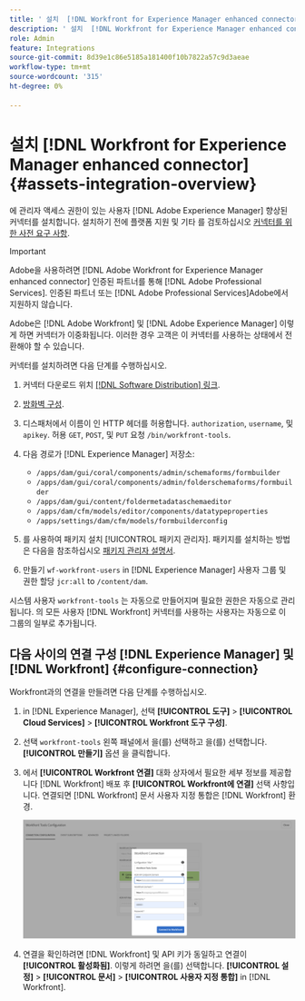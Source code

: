 ```yaml
---
title: ' 설치  [!DNL Workfront for Experience Manager enhanced connector]'
description: ' 설치  [!DNL Workfront for Experience Manager enhanced connector]'
role: Admin
feature: Integrations
source-git-commit: 8d39e1c86e5185a181400f10b7822a57c9d3aeae
workflow-type: tm+mt
source-wordcount: '315'
ht-degree: 0%

---
```



#  설치 [!DNL Workfront for Experience Manager enhanced connector] {#assets-integration-overview}

에 관리자 액세스 권한이 있는 사용자 [!DNL Adobe Experience Manager] 향상된 커넥터를 설치합니다. 설치하기 전에 플랫폼 지원 및 기타 를 검토하십시오 [커넥터를 위한 사전 요구 사항](https://one.workfront.com/s/csh?context=2467&amp;pubname=the-new-workfront-experience).

>[!IMPORTANT]
>
>Adobe을 사용하려면 [!DNL Adobe Workfront for Experience Manager enhanced connector] 인증된 파트너를 통해 [!DNL Adobe Professional Services]. 인증된 파트너 또는 [!DNL Adobe Professional Services]Adobe에서 지원하지 않습니다.
>
>Adobe은 [!DNL Adobe Workfront] 및 [!DNL Adobe Experience Manager] 이렇게 하면 커넥터가 이중화됩니다. 이러한 경우 고객은 이 커넥터를 사용하는 상태에서 전환해야 할 수 있습니다.

커넥터를 설치하려면 다음 단계를 수행하십시오.

1. 커넥터 다운로드 위치 [[!DNL Software Distribution] 링크](https://experience.adobe.com/#/downloads/content/software-distribution/en/aem.html?package=/content/software-distribution/en/details.html/content/dam/aem/public/adobe/packages/cq650/product/assets/workfront-tools.ui.apps.zip).

1. [방화벽 구성](https://one.workfront.com/s/document-item?bundleId=the-new-workfront-experience&amp;topicId=Content%2FAdministration_and_Setup%2FGet_started-WF_administration%2Fconfigure-your-firewall.html).

1. 디스패처에서 이름이 인 HTTP 헤더를 허용합니다. `authorization`, `username`, 및 `apikey`. 허용 `GET`, `POST`, 및 `PUT` 요청 `/bin/workfront-tools`.

1. 다음 경로가 [!DNL Experience Manager] 저장소:

   * `/apps/dam/gui/coral/components/admin/schemaforms/formbuilder`
   * `/apps/dam/gui/coral/components/admin/folderschemaforms/formbuilder`
   * `/apps/dam/gui/content/foldermetadataschemaeditor`
   * `/apps/dam/cfm/models/editor/components/datatypeproperties`
   * `/apps/settings/dam/cfm/models/formbuilderconfig`

1. 를 사용하여 패키지 설치 [!UICONTROL 패키지 관리자]. 패키지를 설치하는 방법은 다음을 참조하십시오 [패키지 관리자 설명서](/help/sites-administering/package-manager.md).

1. 만들기 `wf-workfront-users` in [!DNL Experience Manager] 사용자 그룹 및 권한 할당 `jcr:all` to `/content/dam`.

시스템 사용자 `workfront-tools` 는 자동으로 만들어지며 필요한 권한은 자동으로 관리됩니다. 의 모든 사용자 [!DNL Workfront] 커넥터를 사용하는 사용자는 자동으로 이 그룹의 일부로 추가됩니다.

## 다음 사이의 연결 구성 [!DNL Experience Manager] 및 [!DNL Workfront] {#configure-connection}

Workfront과의 연결을 만들려면 다음 단계를 수행하십시오.

1. in [!DNL Experience Manager], 선택 **[!UICONTROL 도구]** > **[!UICONTROL Cloud Services]** > **[!UICONTROL Workfront 도구 구성]**.

1. 선택 `workfront-tools` 왼쪽 패널에서 을(를) 선택하고 을(를) 선택합니다. **[!UICONTROL 만들기]** 옵션 을 클릭합니다.

1. 에서 **[!UICONTROL Workfront 연결]** 대화 상자에서 필요한 세부 정보를 제공합니다 [!DNL Workfront] 배포 후 **[!UICONTROL Workfront에 연결]** 선택 사항입니다. 연결되면 [!DNL Workfront] 문서 사용자 지정 통합은 [!DNL Workfront] 환경.

   ![Connect [!DNL Experience Manager] 및 [!DNL Workfront]](/help/assets/assets/wf-connection-config.png)

1. 연결을 확인하려면 [!DNL Workfront] 및 API 키가 동일하고 연결이 **[!UICONTROL 활성화됨]**. 이렇게 하려면 을(를) 선택합니다. **[!UICONTROL 설정]** > **[!UICONTROL 문서]** > **[!UICONTROL 사용자 지정 통합]** in [!DNL Workfront].

